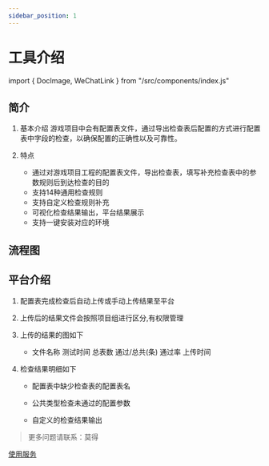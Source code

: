 ```yaml
---
sidebar_position: 1
---
```

# 工具介绍
import { DocImage, WeChatLink } from "/src/components/index.js"

## 简介

1. 基本介绍
    游戏项目中会有配置表文件，通过导出检查表后配置的方式进行配置表中字段的检查，以确保配置的正确性以及可靠性。
   
2. 特点
    * 通过对游戏项目工程的配置表文件，导出检查表，填写补充检查表中的参数规则后到达检查的目的
    * 支持14种通用检查规则
    * 支持自定义检查规则补充
    * 可视化检查结果输出，平台结果展示
    * 支持一键安装对应的环境

## 流程图

<DocImage src='configcheck/check1.png'></DocImage>

## 平台介绍

1. 配置表完成检查后自动上传或手动上传结果至平台

2. 上传后的结果文件会按照项目组进行区分,有权限管理

3. 上传的结果的图如下
    
    * 文件名称	测试时间	总表数	通过/总共(条)	通过率	上传时间

<DocImage src='configcheck/check11.png'></DocImage>

4. 检查结果明细如下
    
    * 配置表中缺少检查表的配置表名

    * 公共类型检查未通过的配置参数

    * 自定义的检查结果输出

<DocImage src='configcheck/check12.png'></DocImage>

<DocImage src='configcheck/check13.png'></DocImage>


>更多问题请联系：<WeChatLink name='莫得'>莫得</WeChatLink>

[使用服务](https://qaq.com/checker/)
